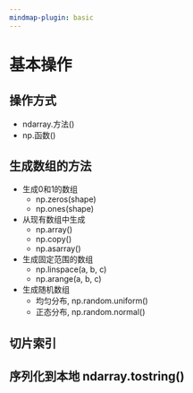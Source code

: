 ```yaml
---
mindmap-plugin: basic
---
```


# 基本操作

## 操作方式
- ndarray.⽅法()
- np.函数()

## ⽣成数组的⽅法
- ⽣成0和1的数组
    - np.zeros(shape)
    - np.ones(shape)
- 从现有数组中⽣成
    - np.array()
    - np.copy()
    - np.asarray()
- ⽣成固定范围的数组
    - np.linspace(a, b, c)
    - np.arange(a, b, c)
- ⽣成随机数组
    - 均匀分布, np.random.uniform()
    - 正态分布, np.random.normal()

## 切⽚索引

## 序列化到本地 ndarray.tostring()
